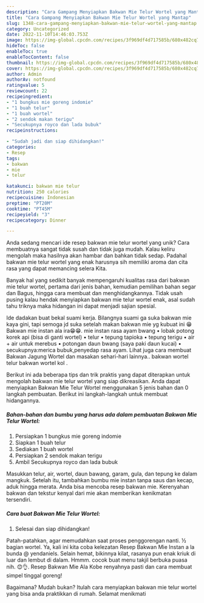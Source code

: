 ```yaml
---
description: "Cara Gampang Menyiapkan Bakwan Mie Telur Wortel yang Mantap"
title: "Cara Gampang Menyiapkan Bakwan Mie Telur Wortel yang Mantap"
slug: 1348-cara-gampang-menyiapkan-bakwan-mie-telur-wortel-yang-mantap
category: Uncategorized
date: 2022-11-10T14:46:03.753Z
image: https://img-global.cpcdn.com/recipes/3f969df4d717585b/680x482cq70/bakwan-mie-telur-wortel-foto-resep-utama.jpg
hideToc: false
enableToc: true
enableTocContent: false
thumbnail: https://img-global.cpcdn.com/recipes/3f969df4d717585b/680x482cq70/bakwan-mie-telur-wortel-foto-resep-utama.jpg
cover: https://img-global.cpcdn.com/recipes/3f969df4d717585b/680x482cq70/bakwan-mie-telur-wortel-foto-resep-utama.jpg
author: Admin
authorAv: notfound
ratingvalue: 5
reviewcount: 22
recipeingredient:
- "1 bungkus mie goreng indomie"
- "1 buah telur"
- "1 buah wortel"
- "2 sendok makan terigu"
- "Secukupnya royco dan lada bubuk"
recipeinstructions:

- "Sudah jadi dan siap dihidangkan!"
categories:
- Resep
tags:
- bakwan
- mie
- telur

katakunci: bakwan mie telur 
nutrition: 250 calories
recipecuisine: Indonesian
preptime: "PT20M"
cooktime: "PT45M"
recipeyield: "3"
recipecategory: Dinner

---
```





Anda sedang mencari ide resep bakwan mie telur wortel yang unik? Cara membuatnya sangat tidak susah dan tidak juga mudah. Kalau keliru mengolah maka hasilnya akan hambar dan bahkan tidak sedap. Padahal bakwan mie telur wortel yang enak harusnya sih memiliki aroma dan cita rasa yang dapat memancing selera Kita.





Banyak hal yang sedikit banyak mempengaruhi kualitas rasa dari bakwan mie telur wortel, pertama dari jenis bahan, kemudian pemilihan bahan segar dan Bagus, hingga cara membuat dan menghidangkannya. Tidak usah pusing kalau hendak menyiapkan bakwan mie telur wortel enak,      asal sudah tahu triknya maka hidangan ini dapat menjadi sajian spesial.














Ide dadakan buat bekal suami kerja. Bilangnya suami ga suka bakwan mie kaya gini, tapi semoga jd suka setelah makan bakwan mie yg kubuat ini 😁 Bakwan mie instan ala ira😁😁. mie instan rasa ayam bwang • lobak potong korek api (bisa di ganti wortel) • telur • tepung tapioka • tepung terigu • air + air untuk merebus • potongan daun bwang (saya paki daun kucai) • secukupnya:merica bubuk,penyedap rasa ayam. Lihat juga cara membuat Bakwan Jagung Wortel dan masakan sehari-hari lainnya.. bakwan wortel telur bakwan wortel kol .






Berikut ini ada beberapa tips dan trik praktis yang dapat diterapkan untuk mengolah bakwan mie telur wortel yang siap dikreasikan. Anda dapat menyiapkan Bakwan Mie Telur Wortel menggunakan 5 jenis bahan dan 0 langkah pembuatan. Berikut ini langkah-langkah untuk membuat hidangannya.

<!--inarticleads1-->

##### Bahan-bahan dan bumbu yang harus ada dalam pembuatan Bakwan Mie Telur Wortel:

1. Persiapkan 1 bungkus mie goreng indomie
1. Siapkan 1 buah telur
1. Sediakan 1 buah wortel
1. Persiapkan 2 sendok makan terigu
1. Ambil Secukupnya royco dan lada bubuk


Masukkan telur, air, wortel, daun bawang, garam, gula, dan tepung ke dalam mangkuk. Setelah itu, tambahkan bumbu mie instan tanpa saus dan kecap, aduk hingga merata. Anda bisa mencoba resep bakwan mie. Kerenyahan bakwan dan tekstur kenyal dari mie akan memberikan kenikmatan tersendiri. 

<!--inarticleads2-->

##### Cara buat Bakwan Mie Telur Wortel:


1. Selesai dan siap dihidangkan!

Patah-patahkan, agar memudahkan saat proses penggorengan nanti. ½ bagian wortel. Ya, kali ini kita coba kelezatan Resep Bakwan Mie Instan a la bunda @ yendaniels. Selain hemat, bikinnya kilat, rasanya pun enak kriuk di luar dan lembut di dalam. Hmmm. cocok buat menu takjil berbuka puasa nih. 😊👌. Resep Bakwan Mie Ala Kobe renyahnya pasti dan cara membuat simpel tinggal goreng! 

Bagaimana? Mudah bukan? Itulah cara menyiapkan bakwan mie telur wortel yang bisa anda praktikkan di rumah. Selamat menikmati
